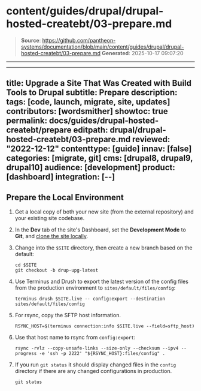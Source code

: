 # content/guides/drupal/drupal-hosted-createbt/03-prepare.md

> **Source**: https://github.com/pantheon-systems/documentation/blob/main/content/guides/drupal/drupal-hosted-createbt/03-prepare.md
> **Generated**: 2025-10-17 09:07:20

---

---
title: Upgrade a Site That Was Created with Build Tools to Drupal
subtitle: Prepare
description: 
tags: [code, launch, migrate, site, updates]
contributors: [wordsmither]
showtoc: true
permalink: docs/guides/drupal-hosted-createbt/prepare
editpath: drupal/drupal-hosted-createbt/03-prepare.md
reviewed: "2022-12-12"
contenttype: [guide]
innav: [false]
categories: [migrate, git]
cms: [drupal8, drupal9, drupal10]
audience: [development]
product: [dashboard]
integration: [--]
---

## Prepare the Local Environment

1. Get a local copy of both your new site (from the external repository) and your existing site codebase.

1. In the **<Icon icon="wrench" /> Dev** tab of the site's Dashboard, set the **Development Mode** to **Git**, and [clone the site locally](/guides/local-development/configuration).

1. Change into the `$SITE` directory, then create a new branch based on the default:

   ```bash{promptUser: user}
   cd $SITE
   git checkout -b drup-upg-latest
   ```

1. Use Terminus and Drush to export the latest version of the config files from the production environment to `sites/default/files/config`:

   ```bash{promptUser: user}
   terminus drush $SITE.live -- config:export --destination sites/default/files/config
   ```

1. For rsync, copy the SFTP host information.

   ```bash{promptUser: user}
   RSYNC_HOST=$(terminus connection:info $SITE.live --field=sftp_host)
   ```

1. Use that host name to rsync from `config:export`:

   ```bash{promptUser: user}
   rsync -rvlz --copy-unsafe-links --size-only --checksum --ipv4 --progress -e 'ssh -p 2222' "${RSYNC_HOST}:files/config" .
   ```

1. If you run `git status` it should display changed files in the `config` directory if there are any changed configurations in production.

   ```bash{promptUser: user}
   git status
   ```
